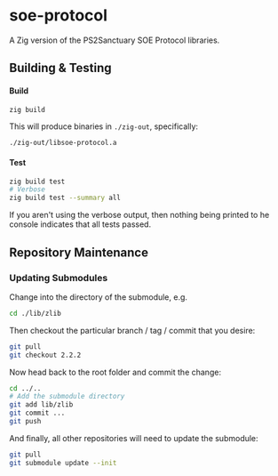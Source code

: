 # soe-protocol

A Zig version of the PS2Sanctuary SOE Protocol libraries.

## Building & Testing

#### Build

```sh
zig build
```

This will produce binaries in `./zig-out`, specifically:

`./zig-out/libsoe-protocol.a`

#### Test

```sh
zig build test
# Verbose
zig build test --summary all
```

If you aren't using the verbose output, then nothing being printed to he console indicates that all
tests passed.

## Repository Maintenance

### Updating Submodules

Change into the directory of the submodule, e.g.

```sh
cd ./lib/zlib
```

Then checkout the particular branch / tag / commit that you desire:

```sh
git pull
git checkout 2.2.2
```

Now head back to the root folder and commit the change:

```sh
cd ../..
# Add the submodule directory
git add lib/zlib
git commit ...
git push
```

And finally, all other repositories will need to update the submodule:

```sh
git pull
git submodule update --init
```